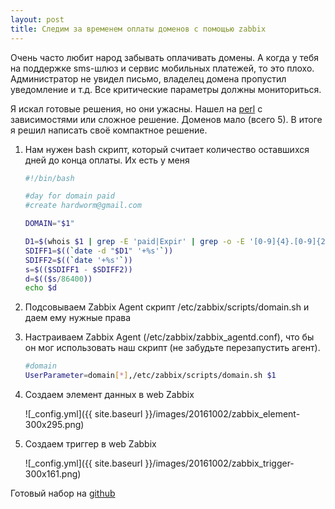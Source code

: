 ```yaml
---
layout: post
title: Следим за временем оплаты доменов с помощью zabbix
---
```


Очень часто любит народ забывать оплачивать домены. А когда у тебя на поддержке sms-шлюз и сервис мобильных платежей, то это плохо. Администратор не увидел письмо, владелец домена пропустил уведомление и т.д. Все критические параметры должны мониториться.

Я искал готовые решения, но они ужасны. Нашел на [perl](https://github.com/Lelik13a/Zabbix-Domain-Check) с зависимостями или сложное решение.  Доменов мало (всего 5). В итоге я решил написать своё компактное решение.

1. Нам нужен bash скрипт, который считает количество оставшихся дней до конца оплаты. Их есть у меня

    ```bash
    #!/bin/bash
    
    #day for domain paid
    #create hardworm@gmail.com
    
    DOMAIN="$1"
    
    D1=$(whois $1 | grep -E 'paid|Expir' | grep -o -E '[0-9]{4}.[0-9]{2}.[0-9]{2}|[0-9]{2}/[0-9]{2}/[0-9]{4}' | tr . / )
    SDIFF1=$((`date -d "$D1" '+%s'`))
    SDIFF2=$((`date '+%s'`))
    s=$(($SDIFF1 - $SDIFF2))
    d=$(($s/86400))
    echo $d
    ```

2. Подсовываем Zabbix Agent скрипт /etc/zabbix/scripts/domain.sh и даем ему нужные права
3. Настраиваем Zabbix Agent (/etc/zabbix/zabbix_agentd.conf), что бы он мог использовать наш скрипт (не забудьте перезапустить агент).

    ```bash
    #domain
    UserParameter=domain[*],/etc/zabbix/scripts/domain.sh $1

    ```

4. Создаем элемент данных в web Zabbix

    ![_config.yml]({{ site.baseurl }}/images/20161002/zabbix_element-300x295.png)

5. Создаем триггер в web Zabbix

    ![_config.yml]({{ site.baseurl }}/images/20161002/zabbix_trigger-300x161.png)

Готовый набор на [github](https://github.com/hardworm/zabbix_domain_check)